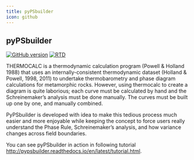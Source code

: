 ```yaml
---
title: pyPSbuilder
icon: github
---
```


## pyPSbuilder

<a href="https://badge.fury.io/gh/ondrolexa%2Fpypsbuilder"><img src="https://badge.fury.io/gh/ondrolexa%2Fpypsbuilder.svg" alt="GitHub version"></a>
[![RTD](https://readthedocs.org/projects/pypsbuilder/badge/?version=latest)](http://pypsbuilder.readthedocs.org/en/latest/?badge=latest)

THERMOCALC is a thermodynamic calculation program (Powell & Holland 1988) that uses an internally-consistent thermodynamic dataset (Holland & Powell, 1998, 2011) to undertake thermobarometry and phase diagram calculations for metamorphic rocks. However, using thermocalc to create a diagram is quite laborious; each curve must be calculated by hand and the Schreinemaker’s analysis must be done manually. The curves must be built up one by one, and manually combined.

PyPSbuilder is developed with idea to make this tedious process much easier and more enjoyable while keeping the concept to force users really understand the Phase Rule, Schreinemaker’s analysis, and how variance changes across field boundaries.

You can see pyPSbuilder in action in following tutorial <http://pypsbuilder.readthedocs.io/en/latest/tutorial.html>.